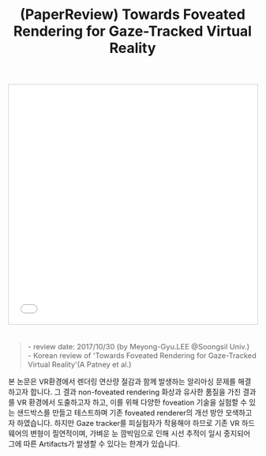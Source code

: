 ﻿---
title: "(PaperReview) Towards Foveated Rendering for Gaze-Tracked Virtual Reality"
tags: 
  - VR
  - Paper Review
  - Computer Graphics
  - Real Time Rendering
categories:
  - PaperReview
toc: false
author_profile: false
comments: 
  provider: "disqus"
  disqus:
    shortname: "https-brstar96-github-io"
use_math: true
header:
  teaser: /assets/Images/paper-reviewtowards-foveated-rendering-for-gaze-tracked-virtual-reality-1-638.jpg
---
<center>
<iframe src="//www.slideshare.net/slideshow/embed_code/key/lpi663VMPlZncc" width="595" height="485" frameborder="0" marginwidth="0" marginheight="0" scrolling="no" style="border:1px solid #CCC; border-width:1px; margin-bottom:5px; max-width: 100%;" allowfullscreen> </iframe> 
</center><br>

<Blockquote><span style="font-size:11pt">- review date: 2017/10/30 (by Meyong-Gyu.LEE @Soongsil Univ.)<br>- Korean review of 'Towards Foveated Rendering for Gaze-Tracked Virtual Reality'(A Patney et al.)</span></Blockquote>

<span style="font-size:11pt">
 본 논문은 VR환경에서 렌더링 연산량 절감과 함께 발생하는 알리아싱 문제를 해결하고자 합니다. 그 결과 non-foveated rendering 화상과 유사한 품질을 가진 결과를 VR 환경에서 도출하고자 하고, 이를 위해 다양한 foveation 기술을 실험할 수 있는 샌드박스를 만들고 테스트하며 기존 foveated renderer의 개선 방안 모색하고자 하였습니다. 하지만 Gaze tracker를 피실험자가 착용해야 하므로 기존 VR 하드웨어의 변형이 필연적이며, 가벼운 눈 깜박임으로 인해 시선 추적이 일시 중지되어 그에 따른 Artifacts가 발생할 수 있다는 한계가 있습니다.<br>